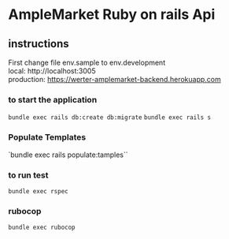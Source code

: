 # AmpleMarket Ruby on rails Api

## instructions
First change file env.sample to env.development \
local: http://localhost:3005 \
production: https://werter-amplemarket-backend.herokuapp.com


### to start the application
`bundle exec rails db:create db:migrate`
`bundle exec rails s`

### Populate Templates
`bundle exec rails populate:tamples``

### to run test
`bundle exec rspec`

### rubocop
`bundle exec rubocop`